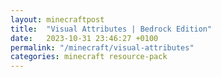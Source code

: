 ```yaml
---
layout: minecraftpost
title:  "Visual Attributes | Bedrock Edition"
date:   2023-10-31 23:46:27 +0100
permalink: "/minecraft/visual-attributes"
categories: minecraft resource-pack
---
```


